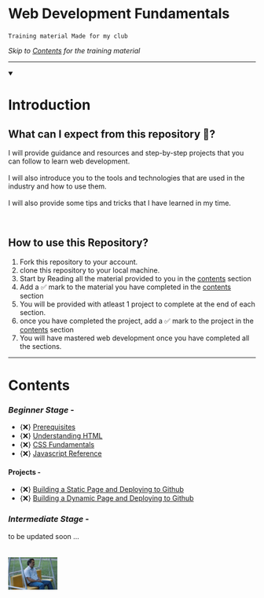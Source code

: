 # Web Development Fundamentals
``Training material Made for my club``

_Skip to [Contents](#contents) for the training material_

***

<details id=0 open>
<summary><h1>Introduction</h1></summary>

## What can I expect from this repository 🤔?

I will provide guidance and resources and step-by-step projects that you can follow to learn web development.
<br/><br/>
I will also introduce you to the tools and technologies that are used in the industry and how to use them.
<br/><br/>
I will also provide some tips and tricks that I have learned in my time.

<br/>

## How to use this Repository?

1) Fork this repository to your account.
2) clone this repository to your local machine.
3) Start by Reading all the material provided to you in the [contents](#contents) section 
4) Add a ✅ mark to the material you have completed in the [contents](#contents) section
5) You will be provided with atleast 1 project to complete at the end of each section.
6) once you have completed the project, add a ✅ mark to the project in the [contents](#contents) section
7) You will have mastered web development once you have completed all the sections.

</details>

***

# Contents

### _Beginner Stage_ -
- {❌} [Prerequisites](./Beginners/prerequisites.md)
- {❌} [Understanding HTML](./Beginners/uhtml.md)
- {❌} [CSS Fundamentals](./Beginners/css.md)
- {❌} [Javascript Reference](./Beginners/js.md)
#### Projects -
- {❌} [Building a Static Page and Deploying to Github](./Beginners/static.md)
- {❌} [Building a Dynamic Page and Deploying to Github](./Beginners/dynamic.md)

### _Intermediate Stage_ -

to be updated soon ... <br><br><br>
<img src=image-1.png alt="waiting" width="100"/>



